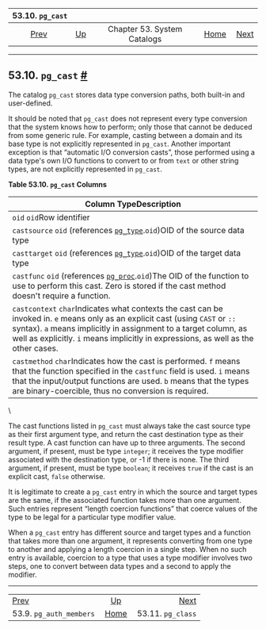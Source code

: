 <!--?xml version="1.0" encoding="UTF-8" standalone="no"?-->

|                        53.10. `pg_cast`                       |                                                   |                             |                                                       |                                                  |
| :-----------------------------------------------------------: | :------------------------------------------------ | :-------------------------: | ----------------------------------------------------: | -----------------------------------------------: |
| [Prev](catalog-pg-auth-members.html "53.9. pg_auth_members")  | [Up](catalogs.html "Chapter 53. System Catalogs") | Chapter 53. System Catalogs | [Home](index.html "PostgreSQL 17devel Documentation") |  [Next](catalog-pg-class.html "53.11. pg_class") |

***

## 53.10. `pg_cast` [#](#CATALOG-PG-CAST)



The catalog `pg_cast` stores data type conversion paths, both built-in and user-defined.

It should be noted that `pg_cast` does not represent every type conversion that the system knows how to perform; only those that cannot be deduced from some generic rule. For example, casting between a domain and its base type is not explicitly represented in `pg_cast`. Another important exception is that “automatic I/O conversion casts”, those performed using a data type's own I/O functions to convert to or from `text` or other string types, are not explicitly represented in `pg_cast`.

**Table 53.10. `pg_cast` Columns**

| Column TypeDescription                                                                                                                                                                                                                                                                   |
| ---------------------------------------------------------------------------------------------------------------------------------------------------------------------------------------------------------------------------------------------------------------------------------------- |
| `oid` `oid`Row identifier                                                                                                                                                                                                                                                                |
| `castsource` `oid` (references [`pg_type`](catalog-pg-type.html "53.64. pg_type").`oid`)OID of the source data type                                                                                                                                                                      |
| `casttarget` `oid` (references [`pg_type`](catalog-pg-type.html "53.64. pg_type").`oid`)OID of the target data type                                                                                                                                                                      |
| `castfunc` `oid` (references [`pg_proc`](catalog-pg-proc.html "53.39. pg_proc").`oid`)The OID of the function to use to perform this cast. Zero is stored if the cast method doesn't require a function.                                                                                 |
| `castcontext` `char`Indicates what contexts the cast can be invoked in. `e` means only as an explicit cast (using `CAST` or `::` syntax). `a` means implicitly in assignment to a target column, as well as explicitly. `i` means implicitly in expressions, as well as the other cases. |
| `castmethod` `char`Indicates how the cast is performed. `f` means that the function specified in the `castfunc` field is used. `i` means that the input/output functions are used. `b` means that the types are binary-coercible, thus no conversion is required.                        |

\


The cast functions listed in `pg_cast` must always take the cast source type as their first argument type, and return the cast destination type as their result type. A cast function can have up to three arguments. The second argument, if present, must be type `integer`; it receives the type modifier associated with the destination type, or -1 if there is none. The third argument, if present, must be type `boolean`; it receives `true` if the cast is an explicit cast, `false` otherwise.

It is legitimate to create a `pg_cast` entry in which the source and target types are the same, if the associated function takes more than one argument. Such entries represent “length coercion functions” that coerce values of the type to be legal for a particular type modifier value.

When a `pg_cast` entry has different source and target types and a function that takes more than one argument, it represents converting from one type to another and applying a length coercion in a single step. When no such entry is available, coercion to a type that uses a type modifier involves two steps, one to convert between data types and a second to apply the modifier.

***

|                                                               |                                                       |                                                  |
| :------------------------------------------------------------ | :---------------------------------------------------: | -----------------------------------------------: |
| [Prev](catalog-pg-auth-members.html "53.9. pg_auth_members")  |   [Up](catalogs.html "Chapter 53. System Catalogs")   |  [Next](catalog-pg-class.html "53.11. pg_class") |
| 53.9. `pg_auth_members`                                       | [Home](index.html "PostgreSQL 17devel Documentation") |                                53.11. `pg_class` |
